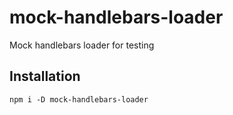 # mock-handlebars-loader
Mock handlebars loader for testing

## Installation
`npm i -D mock-handlebars-loader`
